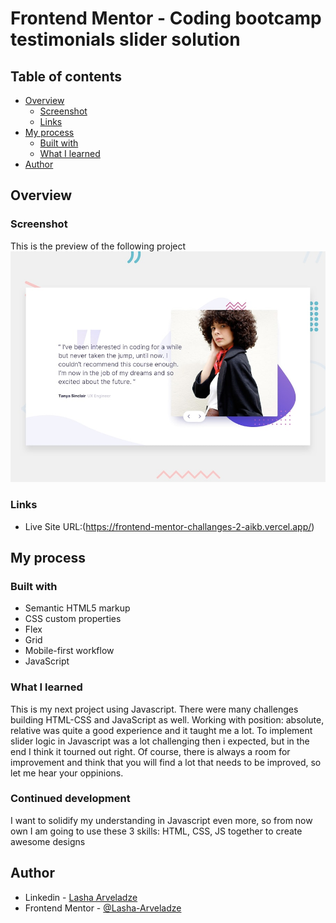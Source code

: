 # Frontend Mentor - Coding bootcamp testimonials slider solution

## Table of contents

- [Overview](#overview)
  - [Screenshot](#screenshot)
  - [Links](#links)
- [My process](#my-process)
  - [Built with](#built-with)
  - [What I learned](#what-i-learned)
- [Author](#author)

## Overview

### Screenshot

This is the preview of the following project
![Desktop Preview](./preview.jpg)

### Links

- Live Site URL:(https://frontend-mentor-challanges-2-aikb.vercel.app/)

## My process

### Built with

- Semantic HTML5 markup
- CSS custom properties
- Flex
- Grid
- Mobile-first workflow
- JavaScript

### What I learned

This is my next project using Javascript. There were many challenges building HTML-CSS and JavaScript as well. Working with position: absolute, relative was quite a good experience and it taught me a lot. To implement slider logic in Javascript was a lot challenging then i expected, but in the end I think it tourned out right. Of course, there is always a room for improvement and think that you will find a lot that needs to be improved, so let me hear your oppinions.

### Continued development

I want to solidify my understanding in Javascript even more, so from now own I am going to use these 3 skills: HTML, CSS, JS together to create awesome designs

## Author

- Linkedin - [Lasha Arveladze](https://www.linkedin.com/in/lasha-arveladze-3a233b327/)
- Frontend Mentor - [@Lasha-Arveladze](https://www.frontendmentor.io/profile/Lasha-Arveladze)
